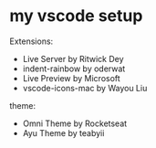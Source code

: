 # my vscode setup
Extensions:
<ul>
  <li>Live Server by Ritwick Dey</li>
  <li>indent-rainbow by oderwat</li>
  <li>Live Preview by Microsoft</li>
  <li>vscode-icons-mac by Wayou Liu</li>
</ul>

theme:
<ul>
  <li>Omni Theme by Rocketseat</li>
  <li>Ayu Theme by teabyii</li>
</ul>
